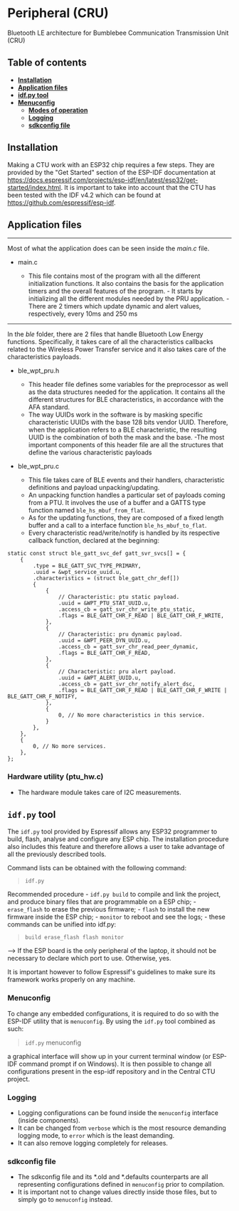 # Peripheral (CRU)
Bluetooth LE architecture for Bumblebee Communication Transmission Unit (CRU)

## **Table of contents**
  - [**Installation**](#installation)
  - [**Application files**](#application-files) 
- [**idf.py tool**](#idfpy-tool)
- [**Menuconfig**](#menuconfig)
    - [**Modes of operation**](#modes-of-operation)
    - [**Logging**](#logging)
    - [**sdkconfig file**](#sdkconfig-file)
    

## **Installation**

Making a CTU work with an ESP32 chip requires a few steps. They are provided by the "Get Started" section of the ESP-IDF documentation at https://docs.espressif.com/projects/esp-idf/en/latest/esp32/get-started/index.html. 
It is important to take into account that the CTU has been tested with the IDF v4.2 which can be found at https://github.com/espressif/esp-idf.


## **Application files**
------------------------
Most of what the application does can be seen inside the _main.c_ file.

  * main.c

       - This file contains most of the program with all the different initialization functions. It also contains the basis for the application timers and the overall features of the program.
        - It starts by initializing all the different modules needed by the PRU application.
        - There are 2 timers which update dynamic and alert values, respectively, every 10ms and 250 ms
------------------------
    
In the _ble_ folder, there are 2 files that handle Bluetooth Low Energy functions. Specifically, it takes care of all the characteristics callbacks related to the Wireless Power Transfer service and it also takes care of the characteristics payloads.

   * ble_wpt_pru.h
   
      - This header file defines some variables for the preprocessor as well as the data structures needed for the application. It contains all the different structures for BLE characteristics, in accordance with the AFA standard.
      - The way UUIDs work in the software is by masking specific characteristic UUIDs with the base 128 bits vendor UUID. Therefore, when the application refers to a BLE characteristic, the resulting UUID is the combination of both the mask and the base.
      -The most important components of this header file are all the structures that define the various characteristic payloads
     
   * ble_wpt_pru.c
   
      - This file takes care of BLE events and their handlers, characteristic definitions and payload unpacking/updating.
      - An unpacking function handles a particular set of payloads coming from a PTU. It involves the use of a buffer and a GATTS type function named `ble_hs_mbuf_from_flat`.
      - As for the updating functions, they are composed of a fixed length buffer and a call to a interface function `ble_hs_mbuf_to_flat`.
      - Every characteristic read/write/notify is handled by its respective callback function, declared at the beginning:

```
static const struct ble_gatt_svc_def gatt_svr_svcs[] = {
    {
        .type = BLE_GATT_SVC_TYPE_PRIMARY,
        .uuid = &wpt_service_uuid.u,
        .characteristics = (struct ble_gatt_chr_def[])
        {  
            {
                // Characteristic: ptu static payload.
                .uuid = &WPT_PTU_STAT_UUID.u,
                .access_cb = gatt_svr_chr_write_ptu_static,
                .flags = BLE_GATT_CHR_F_READ | BLE_GATT_CHR_F_WRITE,
            },
            {
                // Characteristic: pru dynamic payload.
                .uuid = &WPT_PEER_DYN_UUID.u,
                .access_cb = gatt_svr_chr_read_peer_dynamic,
                .flags = BLE_GATT_CHR_F_READ,
            },
            {
                // Characteristic: pru alert payload.
                .uuid = &WPT_ALERT_UUID.u,
                .access_cb = gatt_svr_chr_notify_alert_dsc,
                .flags = BLE_GATT_CHR_F_READ | BLE_GATT_CHR_F_WRITE | BLE_GATT_CHR_F_NOTIFY,
            },
            {
                0, // No more characteristics in this service.
            }
        },
    },
    {
        0, // No more services. 
    },
};

```

### **Hardware utility (ptu_hw.c)**

- The hardware module takes care of I2C measurements.

## **`idf.py` tool**

The `idf.py` tool provided by Espressif allows any ESP32 programmer to build, flash, analyse and configure any ESP chip. The installation procedure also includes this feature and therefore allows a user to take advantage of all the previously described tools.

Command lists can be obtained with the following command:

>`idf.py`

Recommended procedure
    - `idf.py build` to compile and link the project, and produce binary files that are programmable on a ESP chip;
    - `erase_flash` to erase the previous firmware;
    - `flash` to install the new firmware inside the ESP chip;
    - `monitor` to reboot and see the logs;
    - these commands can be unified into idf.py:
    
>`build erase_flash flash monitor`

--> If the ESP board is the only peripheral of the laptop, it should not be necessary to declare which port to use. Otherwise, yes.

It is important however to follow Espressif's guidelines to make sure its framework works properly on any machine.

### **Menuconfig**

To change any embedded configurations, it is required to do so with the ESP-IDF utility that is `menuconfig`. By using the `idf.py` tool combined as such:

>`idf.py` menuconfig

a graphical interface will show up in your current terminal window (or ESP-IDF command prompt if on Windows). It is then possible to change all configurations present in the esp-idf repository and in the Central CTU project.

### **Logging**

- Logging configurations can be found inside the `menuconfig` interface (inside components).
-  It can be changed from `verbose` which is the most resource demanding logging mode, to `error` which is the least demanding. 
- It can also remove logging completely for releases.

### **sdkconfig file**

- The sdkconfig file and its *.old and *.defaults counterparts are all representing configurations defined in `menuconfig` prior to compilation. 
- It is important not to change values directly inside those files, but to simply go to `menuconfig` instead.
